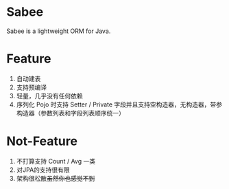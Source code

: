 # Sabee
Sabee is a lightweight ORM for Java.

# Feature
1. 自动建表
2. 支持预编译
3. 轻量，几乎没有任何依赖
4. 序列化 Pojo 时支持 Setter / Private 字段并且支持空构造器，无构造器，带参构造器（参数列表和字段列表顺序统一）

# Not-Feature
1. 不打算支持 Count / Avg 一类
2. 对JPA的支持很有限
3. 架构很松散~~虽然你也感觉不到~~